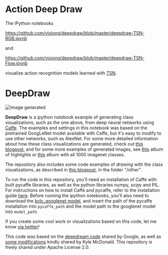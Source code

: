Action Deep Draw
======

The iPython notebooks 

https://github.com/yjxiong/deepdraw/blob/master/deepdraw-TSN-RGB.ipynb

and

https://github.com/yjxiong/deepdraw/blob/master/deepdraw-TSN-Flow.ipynb

visualize action recognition models learned with [TSN](https://github.com/yjxiong/temporal-segment-networks).


DeepDraw
======

![Image generated](http://auduno.github.io/deepdraw/images/deepdraw_example_0013.png)

**DeepDraw** is a ipython notebook example of generating class visualizations, such as the one above, from deep neural networks using [Caffe](http://caffe.berkeleyvision.org/). The examples and settings in this notebook was based on the pretrained GoogLeNet model available with Caffe, but it's easy to modify to use other networks, such as AlexNet. For some more detailed information about how these class visualizations are generated, check out [this blogpost](http://auduno.com/post/125362849838/visualizing-googlenet-classes), and for some more examples of generated images, see <a href="https://goo.gl/photos/8qcvjnYBQVSGG2eN6">this</a> album of highlights or <a href="https://goo.gl/photos/FfsZZektqpZkdDnKA">this</a> album with all 1000 imagenet classes.

The repository also includes some code examples of *drawing* with the class visualizations, as described in [this blogpost](http://auduno.com/post/125837418083/drawing-with-googlenet), in the folder "/other".

To run the code in this repository, you'll need an installation of Caffe with built pycaffe libraries, as well as the python libraries numpy, scipy and PIL. For instructions on how to install Caffe and pycaffe, refer to the installation guide [here](http://caffe.berkeleyvision.org/installation.html). Before running the ipython notebooks, you'll also need to download the [bvlc_googlenet model](https://github.com/BVLC/caffe/tree/master/models/bvlc_googlenet), and insert the path of the pycaffe installation into ```pycaffe_path``` and the model path to the googlenet model into ```model_path```.

If you create some cool work or visualizations based on this code, let me know [via twitter](https://twitter.com/matsiyatzy)!

This code was based on the [deepdream code](https://github.com/google/deepdream) shared by Google, as well as [some modifications](https://github.com/kylemcdonald/deepdream/blob/master/dream.ipynb) kindly shared by Kyle McDonald. This repository is freely shared under Apache License 2.0.
